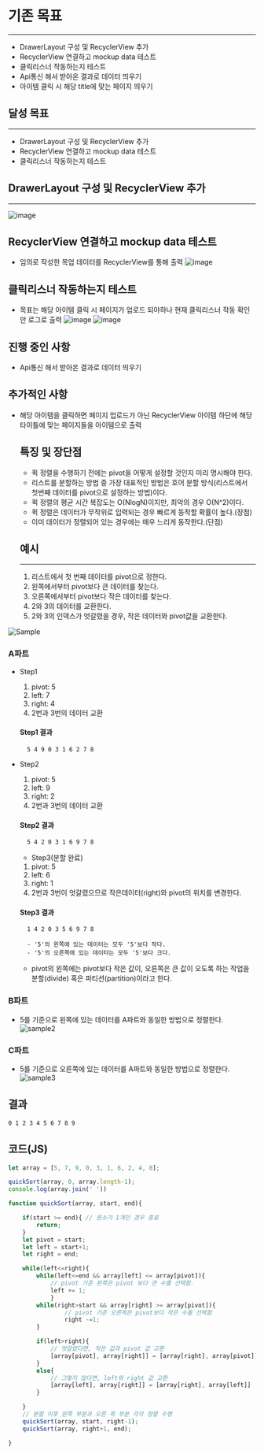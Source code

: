 # 기존 목표
---
- DrawerLayout 구성 및 RecyclerView 추가
- RecyclerView 연결하고 mockup data 테스트
- 클릭리스너 작동하는지 테스트
- Api통신 해서 받아온 결과로 데이터 띄우기
- 아이템 클릭 시 해당 title에 맞는 페이지 띄우기

## 달성 목표
---
- DrawerLayout 구성 및 RecyclerView 추가
- RecyclerView 연결하고 mockup data 테스트
- 클릭리스너 작동하는지 테스트

## DrawerLayout 구성 및 RecyclerView 추가
  ---
  ![image](https://user-images.githubusercontent.com/22022393/126152753-e0e50480-04d4-4ee2-bfcb-3d11ec40f4dd.png)


## RecyclerView 연결하고 mockup data 테스트
- 임의로 작성한 목업 데이터를 RecyclerView를 통해 출력
  ![image](https://user-images.githubusercontent.com/22022393/126155272-aae24a89-53d8-48c7-ba2c-ede5cae37ed1.png)

## 클릭리스너 작동하는지 테스트

- 목표는 해당 아이템 클릭 시 페이지가 업로드 되야하나 현재 클릭리스너 작동 확인만 로그로 출력
  ![image](https://user-images.githubusercontent.com/22022393/126155342-377bbde9-9061-4487-a799-b32cc7f74ae6.png)
  ![image](https://user-images.githubusercontent.com/22022393/126155761-0678f06a-a89c-434e-a20a-ee45ef55a708.png)

## 진행 중인 사항
- Api통신 해서 받아온 결과로 데이터 띄우기

## 추가적인 사항
- 해당 아이템을 클릭하면 페이지 업로드가 아닌 RecyclerView 아이템 하단에 해당 타이틀에 맞는 페이지들을 아이템으로 출력

  ## 특징 및 장단점
  - 퀵 정렬을 수행하기 전에는 pivot을 어떻게 설정할 것인지 미리 명시해야 한다.
  - 리스트를 분할하는 방법 중 가장 대표적인 방법은 호어 분할 방식(리스트에서 첫번째 데이터를 pivot으로 설정하는 방법)이다.
  - 퀵 정렬의 평균 시간 복잡도는 O(NlogN)이지만, 최악의 경우 O(N^2)이다.
  - 퀵 정렬은 데이터가 무작위로 입력되는 경우 빠르게 동작할 확률이 높다.(장점)
  - 이미 데이터가 정렬되어 있는 경우에는 매우 느리게 동작한다.(단점)

  ## 예시
  ---
    1. 리스트에서 첫 번째 데이터를 pivot으로 정한다.
    2. 왼쪽에서부터 pivot보다 큰 데이터를 찾는다.
    3. 오른쪽에서부터 pivot보다 작은 데이터를 찾는다.
    4. 2와 3의 데이터를 교환한다.
    5. 2와 3의 인덱스가 엇갈렸을 경우, 작은 데이터와 pivot값을 교환한다.


![Sample](QuickImg/Sample.jpeg)

  ### A파트

- Step1
    1. pivot: 5
    2. left: 7
    3. right: 4
    4. 2번과 3번의  데이터 교환


     #### Step1 결과
        5 4 9 0 3 1 6 2 7 8
- Step2
    1. pivot: 5
    2. left: 9
    3. right: 2
    4. 2번과 3번의  데이터 교환

     #### Step2 결과
        5 4 2 0 3 1 6 9 7 8

    - Step3(분할 완료)
    1. pivot: 5
    2. left: 6
    3. right: 1
    4. 2번과 3번이 엇갈렸으므로 작은데이터(right)와 pivot의 위치를 변경한다.

     #### Step3 결과
        1 4 2 0 3 5 6 9 7 8

        - '5'의 왼쪽에 있는 데이터는 모두 '5'보다 작다.
        - '5'의 오른쪽에 있는 데이터는 모두 '5'보다 크다.
     - pivot의 왼쪽에는 pivot보다 작은 값이, 오른쪽은 큰 값이 오도록 하는 작업을 분할(divide) 혹은 파티션(partition)이라고 한다.

### B파트
- 5를 기준으로 왼쪽에 있는 데이터를 A파트와 동일한 방법으로 정렬한다.
  ![sample2](QuickImg/sample2.jpeg)

### C파트
- 5를 기준으로 오른쪽에 있는 데이터를 A파트와 동일한 방법으로 정렬한다.
  ![sample3](QuickImg/sample3.jpeg)

## 결과
    0 1 2 3 4 5 6 7 8 9

## 코드(JS)
```javascript
let array = [5, 7, 9, 0, 3, 1, 6, 2, 4, 8];

quickSort(array, 0, array.length-1);
console.log(array.join(' '))

function quickSort(array, start, end){

    if(start >= end){ // 원소가 1개인 경우 종료
        return;
    }
    let pivot = start;
    let left = start+1;
    let right = end;

    while(left<=right){
        while(left<=end && array[left] <= array[pivot]){
            // pivot 기준 왼쪽은 pivot 보다 큰 수를 선택함.
            left += 1;
            }
        while(right>start && array[right] >= array[pivot]){
                // pivot 기준 오른쪽은 pivot보다 작은 수를 선택함
                right -=1;
        }

        if(left>right){
            // 엇갈렸다면, 작은 값과 pivot 값 교환
            [array[pivot], array[right]] = [array[right], array[pivot]];
        }
        else{
            // 그렇지 않다면, left와 right 값 교환
            [array[left], array[right]] = [array[right], array[left]]
        }

    }
    // 분할 이후 왼쪽 부분과 오른 쪽 부분 각각 정렬 수행
    quickSort(array, start, right-1);
    quickSort(array, right+1, end);

}

```
